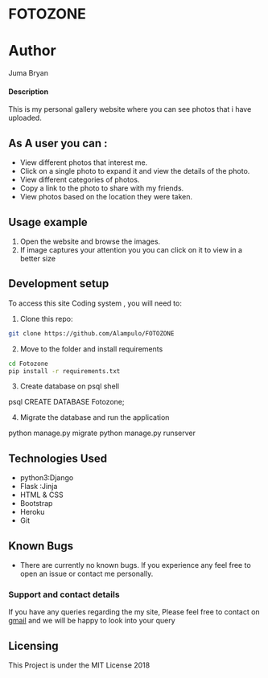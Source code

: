 # FOTOZONE

# Author
 Juma Bryan


#### Description
This is my personal gallery website where you can see photos that i have uploaded.


## As A user you can :
* View different photos that interest me.
* Click on a single photo to expand it and view the details of the photo.
* View different categories of photos.
* Copy a link to the photo to share with my friends.
* View photos based on the location they were taken.

## Usage example

1. Open the website and browse the images.
2. If  image captures your attention  you you can click on it to view in a better size

## Development setup

To access  this site Coding system  , you will need to:

1. Clone this repo:
  ```bash
  git clone https://github.com/Alampulo/FOTOZONE
  ```
2. Move to the folder and install requirements
  ```bash
  cd Fotozone
  pip install -r requirements.txt
  ```
3. Create database on psql shell

  psql
  CREATE DATABASE Fotozone;

4. Migrate the database and run the application

  python manage.py migrate
  python manage.py runserver


## Technologies Used
* python3:Django
* Flask :Jinja
* HTML & CSS
* Bootstrap
* Heroku
* Git

## Known Bugs
* There are currently no known bugs. If you experience any feel free to open an issue
or contact me personally.

### Support and contact details
If you have any queries regarding the my site,
Please feel free to contact on [gmail](mailto://jumabryan10@gmail.com) and we will be happy to look into your query

## Licensing
 This Project is under the MIT License 2018

